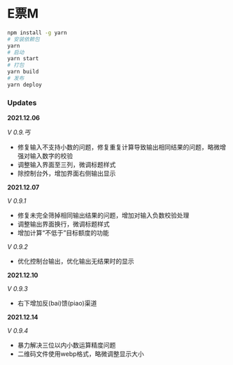 # E票M

```sh
npm install -g yarn
# 安装依赖包
yarn
# 启动
yarn start
# 打包
yarn build
# 发布
yarn deploy
```

### Updates

**2021.12.06** 

*V 0.9.丐*

- 修复输入不支持小数的问题，修复重复计算导致输出相同结果的问题，略微增强对输入数字的校验
- 调整输入界面至三列，微调标题样式
- 除控制台外，增加界面右侧输出显示

**2021.12.07**

*V 0.9.1*

- 修复未完全筛掉相同输出结果的问题，增加对输入负数校验处理
- 调整输出界面换行，微调标题样式
- 增加计算“不低于”目标额度的功能

*V 0.9.2*

- 优化控制台输出，优化输出无结果时的显示

**2021.12.10**

*V 0.9.3*

- 右下增加反(bai)馈(piao)渠道

**2021.12.14**

*V 0.9.4*

- 暴力解决三位以内小数运算精度问题
- 二维码文件使用webp格式，略微调整显示大小